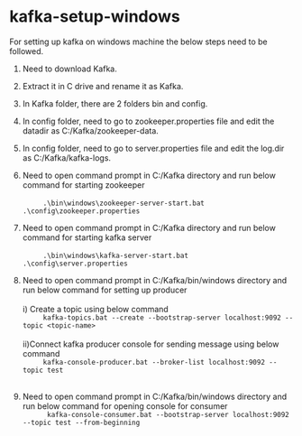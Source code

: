 # kafka-setup-windows
For setting up kafka on windows machine the below steps need to be followed.<br/>
  1. Need to download Kafka.
  2. Extract it in C drive and rename it as Kafka.
  3. In Kafka folder, there are 2 folders bin and config.
  4. In config folder, need to go to zookeeper.properties file and edit the datadir as C:/Kafka/zookeeper-data.
  5. In config folder, need to go to server.properties file and edit the log.dir as C:/Kafka/kafka-logs.
  6. Need to open command prompt in C:/Kafka directory and run below command for starting zookeeper<br/><br/>
   ```      .\bin\windows\zookeeper-server-start.bat .\config\zookeeper.properties          ```<br/>

  7. Need to open command prompt in C:/Kafka directory and run below command for starting kafka server<br/><br/>
   ```      .\bin\windows\kafka-server-start.bat .\config\server.properties            ```<br/>

  8. Need to open command prompt in C:/Kafka/bin/windows directory and run below command for setting up producer <br/><br/>
          i) Create a topic using below command<br/>
           ```      kafka-topics.bat --create --bootstrap-server localhost:9092 --topic <topic-name>     ```<br/><br/>
          ii)Connect kafka producer console for sending message using below command<br/>
            ```      kafka-console-producer.bat --broker-list localhost:9092 --topic test      ```<br/><br/>
  9. Need to open command prompt in C:/Kafka/bin/windows directory and run below command for opening console for consumer <br/>
   ```       kafka-console-consumer.bat --bootstrap-server localhost:9092 --topic test --from-beginning            ```<br/>
   <br/>
   
